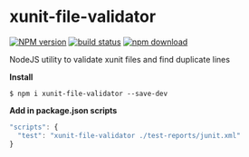 xunit-file-validator
==============


[![NPM version][npm-image]][npm-url]
[![build status][travis-image]][travis-url]
[![npm download][download-image]][download-url]

[npm-image]: https://img.shields.io/npm/v/xunit-file-validator.svg?style=flat-square
[npm-url]: https://npmjs.org/package/xunit-file-validator
[travis-image]: https://img.shields.io/travis/yadickson/xunit-file-validator.svg?style=flat-square
[travis-url]: https://travis-ci.org/yadickson/xunit-file-validator
[download-image]: https://img.shields.io/npm/dm/xunit-file-validator.svg?style=flat-square
[download-url]: https://npmjs.org/package/xunit-file-validator

NodeJS utility to validate xunit files and find duplicate lines

**Install**

```script
$ npm i xunit-file-validator --save-dev
```

**Add in package.json scripts**

```js
"scripts": {
  "test": "xunit-file-validator ./test-reports/junit.xml"
}
```
